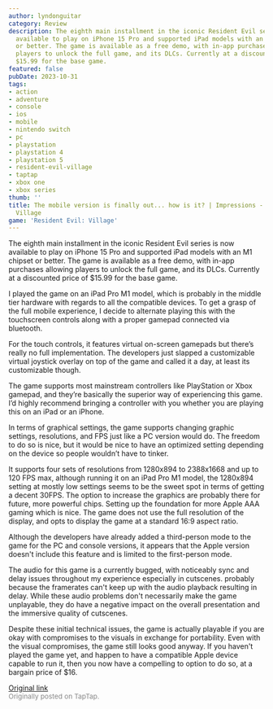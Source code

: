 ```yaml
---
author: lyndonguitar
category: Review
description: The eighth main installment in the iconic Resident Evil series is now
  available to play on iPhone 15 Pro and supported iPad models with an M1 chipset
  or better. The game is available as a free demo, with in-app purchases allowing
  players to unlock the full game, and its DLCs. Currently at a discounted price of
  $15.99 for the base game.
featured: false
pubDate: 2023-10-31
tags:
- action
- adventure
- console
- ios
- mobile
- nintendo switch
- pc
- playstation
- playstation 4
- playstation 5
- resident-evil-village
- taptap
- xbox one
- xbox series
thumb: ''
title: The mobile version is finally out... how is it? | Impressions - Resident Evil
  Village
game: 'Resident Evil: Village'
---
```

The eighth main installment in the iconic Resident Evil series is now available to play on iPhone 15 Pro and supported iPad models with an M1 chipset or better. The game is available as a free demo, with in-app purchases allowing players to unlock the full game, and its DLCs. Currently at a discounted price of $15.99 for the base game.

I played the game on an iPad Pro M1 model, which is probably in the middle tier hardware with regards to all the compatible devices. To get a grasp of the full mobile experience, I decide to alternate playing this with the touchscreen controls along with a proper gamepad connected via bluetooth.

For the touch controls, it features virtual on-screen gamepads but there’s really no full implementation. The developers just slapped a customizable virtual joystick overlay on top of the game and called it a day, at least its customizable though.

The game supports most mainstream controllers like PlayStation or Xbox gamepad, and they’re basically the superior way of experiencing this game. I’d highly recommend bringing a controller with you whether you are playing this on an iPad or an iPhone.

In terms of graphical settings, the game supports changing graphic settings, resolutions, and FPS just like a PC version would do. The freedom to do so is nice, but it would be nice to have an optimized setting depending on the device so people wouldn’t have to tinker.

It supports four sets of resolutions from 1280x894 to 2388x1668 and up to 120 FPS max, although running it on an iPad Pro M1 model, the 1280x894 setting at mostly low settings seems to be the sweet spot in terms of getting a decent 30FPS. The option to increase the graphics are probably there for future, more powerful chips. Setting up the foundation for more Apple AAA gaming which is nice. The game does not use the full resolution of the display, and opts to display the game at a standard 16:9 aspect ratio.

Although the developers have already added a third-person mode to the game for the PC and console versions, it appears that the Apple version doesn't include this feature and is limited to the first-person mode.

The audio for this game is a currently bugged, with noticeably sync and delay issues throughout my experience especially in cutscenes. probably because the framerates can't keep up with the audio playback resulting in delay. While these audio problems don't necessarily make the game unplayable, they do have a negative impact on the overall presentation and the immersive quality of cutscenes.

Despite these initial technical issues, the game is actually playable if you are okay with compromises to the visuals in exchange for portability. Even with the visual compromises, the game still looks good anyway. If you haven't played the game yet, and happen to have a compatible Apple device capable to run it, then you now have a compelling to option to do so, at a bargain price of $16.

[Original link](https://www.taptap.io/post/6494691)<br><span style="font-size: 0.95em; color: #888;">Originally posted on TapTap.</span>